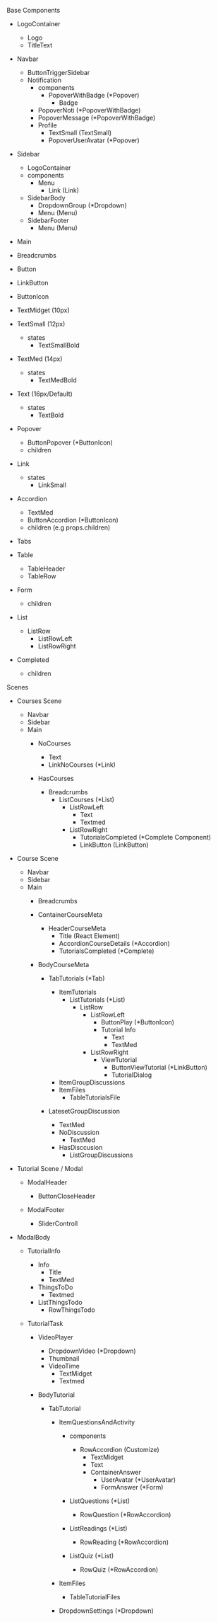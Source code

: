 Base Components
  - LogoContainer
    - Logo
    - TitleText

  - Navbar
    - ButtonTriggerSidebar
    - Notification
      - components
        - PopoverWithBadge (*Popover)
          - Badge
      - PopoverNoti (*PopoverWithBadge)
      - PopoverMessage (*PopoverWithBadge)
      - Profile
        - TextSmall (TextSmall)
        - PopoverUserAvatar (*Popover)

  - Sidebar
    - LogoContainer
    - components
      - Menu
        - Link (Link)
    - SidebarBody
      - DropdownGroup (*Dropdown)
      - Menu (Menu)
    - SidebarFooter
      - Menu (Menu)

  - Main 

  - Breadcrumbs
  
  - Button
  - LinkButton
  - ButtonIcon
  
  - TextMidget (10px)
  - TextSmall (12px)
    - states
      - TextSmallBold
  - TextMed (14px)
    - states
      - TextMedBold
  - Text (16px/Default)
    - states
      - TextBold
  
  - Popover
    - ButtonPopover (*ButtonIcon)
    - children
 
 
  - Link
    - states
      - LinkSmall
      
  - Accordion
    - TextMed 
    - ButtonAccordion (*ButtonIcon)
    - children (e.g props.children)

  - Tabs

  - Table
    - TableHeader
    - TableRow

  - Form 
    - children

  - List
    - ListRow
      - ListRowLeft 
      - ListRowRight 

  - Completed
    - children
    

Scenes
  - Courses Scene 
    - Navbar
    - Sidebar
    - Main
      - NoCourses
        - Text
        - LinkNoCourses (*Link)

      - HasCourses
        - Breadcrumbs
          - ListCourses (*List)
            - ListRowLeft 
              - Text
              - Textmed
            - ListRowRight
              - TutorialsCompleted (*Complete Component)
              - LinkButton (LinkButton)
        
  - Course Scene
    - Navbar
    - Sidebar
    - Main
      - Breadcrumbs

      - ContainerCourseMeta
        - HeaderCourseMeta
          - Title (React Element)
          - AccordionCourseDetails (*Accordion)
          - TutorialsCompleted (*Complete)

      - BodyCourseMeta
        - TabTutorials (*Tab)
          - ItemTutorials
            - ListTutorials (*List)
              - ListRow 
                - ListRowLeft
                  - ButtonPlay (*ButtonIcon)
                  - Tutorial Info
                    - Text
                    - TextMed
                - ListRowRight
                  - ViewTutorial
                    - ButtonViewTutorial (*LinkButton)
                    - TutorialDialog
          - ItemGroupDiscussions
          - ItemFiles
            - TableTutorialsFile

        - LatesetGroupDiscussion 
          - TextMed
          - NoDiscussion
            - TextMed
          - HasDisccusion
            - ListGroupDiscussions

  - Tutorial Scene / Modal
    - ModalHeader 
      - ButtonCloseHeader

    - ModalFooter
      - SliderControll

- ModalBody
  - TutorialInfo
      - Info
        - Title
        - TextMed
      - ThingsToDo
        - Textmed
      - ListThingsTodo
        - RowThingsTodo

  - TutorialTask
    - VideoPlayer
      - DropdownVideo (*Dropdown)
      - Thumbnail
      - VideoTime
        - TextMidget
        - Textmed

    - BodyTutorial
      - TabTutorial
        - ItemQuestionsAndActivity
          - components
            - RowAccordion (Customize)
              - TextMidget
              - Text
              - ContainerAnswer
                - UserAvatar (*UserAvatar)
                - FormAnswer (*Form)

          - ListQuestions (*List)
            - RowQuestion (*RowAccordion)
          - ListReadings (*List)
            - RowReading (*RowAccordion)
          - ListQuiz (*List)
            - RowQuiz (*RowAccordion)


        - ItemFiles
          - TableTutorialFiles

        - DropdownSettings (*Dropdown)


      


       




  
